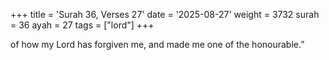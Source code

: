+++
title = 'Surah 36, Verses 27'
date = '2025-08-27'
weight = 3732
surah = 36
ayah = 27
tags = ["lord"]
+++

of how my Lord has forgiven me, and made me one of the honourable.”